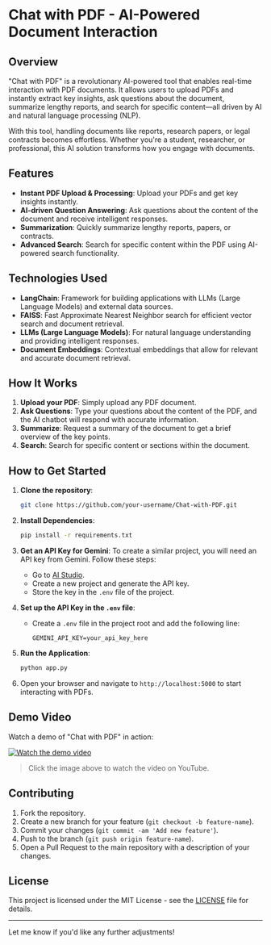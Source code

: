 

# Chat with PDF - AI-Powered Document Interaction

## Overview

"Chat with PDF" is a revolutionary AI-powered tool that enables real-time interaction with PDF documents. It allows users to upload PDFs and instantly extract key insights, ask questions about the document, summarize lengthy reports, and search for specific content—all driven by AI and natural language processing (NLP).

With this tool, handling documents like reports, research papers, or legal contracts becomes effortless. Whether you're a student, researcher, or professional, this AI solution transforms how you engage with documents.

## Features

- **Instant PDF Upload & Processing**: Upload your PDFs and get key insights instantly.
- **AI-driven Question Answering**: Ask questions about the content of the document and receive intelligent responses.
- **Summarization**: Quickly summarize lengthy reports, papers, or contracts.
- **Advanced Search**: Search for specific content within the PDF using AI-powered search functionality.

## Technologies Used

- **LangChain**: Framework for building applications with LLMs (Large Language Models) and external data sources.
- **FAISS**: Fast Approximate Nearest Neighbor search for efficient vector search and document retrieval.
- **LLMs (Large Language Models)**: For natural language understanding and providing intelligent responses.
- **Document Embeddings**: Contextual embeddings that allow for relevant and accurate document retrieval.

## How It Works

1. **Upload your PDF**: Simply upload any PDF document.
2. **Ask Questions**: Type your questions about the content of the PDF, and the AI chatbot will respond with accurate information.
3. **Summarize**: Request a summary of the document to get a brief overview of the key points.
4. **Search**: Search for specific content or sections within the document.

## How to Get Started

1. **Clone the repository**:
   ```bash
   git clone https://github.com/your-username/Chat-with-PDF.git
   ```

2. **Install Dependencies**:
   ```bash
   pip install -r requirements.txt
   ```

3. **Get an API Key for Gemini**:
   To create a similar project, you will need an API key from Gemini. Follow these steps:
   - Go to [AI Studio](https://aistudio.google.com/app/apikey).
   - Create a new project and generate the API key.
   - Store the key in the `.env` file of the project.

4. **Set up the API Key in the `.env` file**:
   - Create a `.env` file in the project root and add the following line:
     ```
     GEMINI_API_KEY=your_api_key_here
     ```

5. **Run the Application**:
   ```bash
   python app.py
   ```

6. Open your browser and navigate to `http://localhost:5000` to start interacting with PDFs.


## Demo Video

Watch a demo of "Chat with PDF" in action:

[![Watch the demo video](https://img.youtube.com/vi/RIWbalZ7sTo/0.jpg)]((https://youtu.be/8UyFEZzidOw))

> Click the image above to watch the video on YouTube.



## Contributing

1. Fork the repository.
2. Create a new branch for your feature (`git checkout -b feature-name`).
3. Commit your changes (`git commit -am 'Add new feature'`).
4. Push to the branch (`git push origin feature-name`).
5. Open a Pull Request to the main repository with a description of your changes.

## License

This project is licensed under the MIT License - see the [LICENSE](LICENSE) file for details.

---

Let me know if you'd like any further adjustments!
